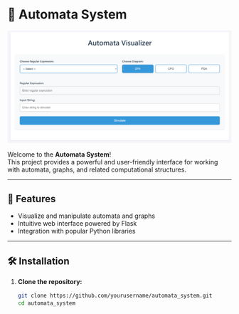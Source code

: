 # 🤖 Automata System

![System View](image.png)

Welcome to the **Automata System**!  
This project provides a powerful and user-friendly interface for working with automata, graphs, and related computational structures.

---

## 🚀 Features

- Visualize and manipulate automata and graphs
- Intuitive web interface powered by Flask
- Integration with popular Python libraries

---

## 🛠️ Installation

1. **Clone the repository:**
   ```bash
   git clone https://github.com/yourusername/automata_system.git
   cd automata_system